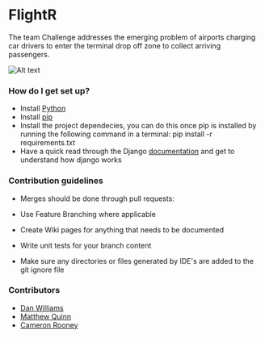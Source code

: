 # FlightR

The team Challenge addresses the emerging problem of airports charging car drivers to enter the terminal drop off zone to collect arriving passengers.

![Alt text](/public/Preview.png?raw=true "Preview")

### How do I get set up? ###

* Install [Python](https://www.python.org/)
* Install [pip](https://pip.pypa.io/en/stable/installing/)
* Install the project dependecies, you can do this once pip is installed by running the following command in a terminal: pip install -r requirements.txt
* Have a quick read through the Django [documentation](https://docs.djangoproject.com/en/1.11/ref/) and get to understand how django works

### Contribution guidelines ###

* Merges should be done through pull requests:

* Use Feature Branching where applicable

* Create Wiki pages for anything that needs to be documented

* Write unit tests for your branch content

* Make sure any directories or files generated by IDE's are added to the git ignore file

### Contributors ###

* [Dan Williams](https://github.com/Williams-Dan)
* [Matthew Quinn](https://github.com/Mquinn960/)
* [Cameron Rooney]()
